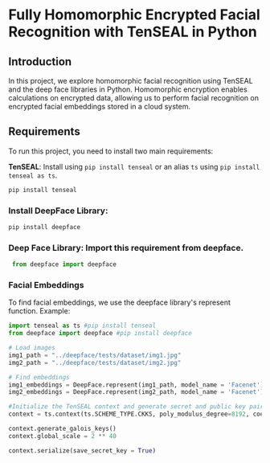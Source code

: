 # Fully Homomorphic Encrypted Facial Recognition with TenSEAL in Python

## Introduction

In this project, we explore homomorphic facial recognition using TenSEAL and the deep face libraries in Python. Homomorphic encryption enables calculations on encrypted data, allowing us to perform facial recognition on encrypted facial embeddings stored in a cloud system.

## Requirements

To run this project, you need to install two main requirements:

**TenSEAL**: Install using `pip install tenseal` or an alias `ts` using `pip install tenseal as ts`.

   ```bash
   pip install tenseal
   ```
### Install DeepFace Library:
   ```bash
   pip install deepface
   ```

### Deep Face Library: Import this requirement from deepface.
  ```python
   from deepface import deepface
  ```

### Facial Embeddings
To find facial embeddings, we use the deepface library's represent function. Example:
   ```python
import tenseal as ts #pip install tenseal
from deepface import deepface #pip install deepface

# Load images
img1_path = "../deepface/tests/dataset/img1.jpg"
img2_path = "../deepface/tests/dataset/img2.jpg"

# Find embeddings
img1_embeddings = DeepFace.represent(img1_path, model_name = 'Facenet')
img2_embeddings = DeepFace.represent(img2_path, model_name = 'Facenet')

#Initialize the TenSEAL context and generate secret and public key pairs.
context = ts.context(ts.SCHEME_TYPE.CKKS, poly_modulus_degree=8192, coeff_mod_bit_sizes=[60, 40, 40, 60])

context.generate_galois_keys()
context.global_scale = 2 ** 40

context.serialize(save_secret_key = True)
   ```


























